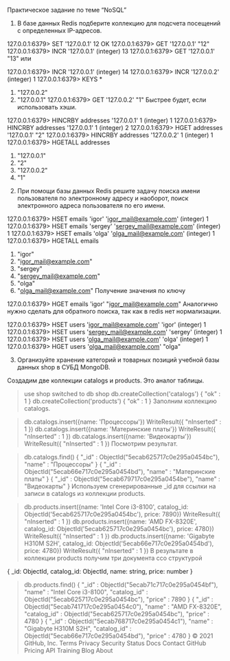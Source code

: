 Практическое задание по теме “NoSQL”

1. В базе данных Redis подберите коллекцию для подсчета посещений с определенных IP-адресов.

127.0.0.1:6379> SET '127.0.0.1' 12
OK
127.0.0.1:6379> GET '127.0.0.1'
"12"
127.0.0.1:6379> INCR '127.0.0.1'
(integer) 13
127.0.0.1:6379> GET '127.0.0.1'
"13"
или

127.0.0.1:6379> INCR '127.0.0.1'
(integer) 14
127.0.0.1:6379> INCR '127.0.0.2'
(integer) 1
127.0.0.1:6379> KEYS *
1) "127.0.0.2"
2) "127.0.0.1"
127.0.0.1:6379> GET '127.0.0.2'
"1"
Быстрее будет, если использовать хэши.

127.0.0.1:6379> HINCRBY addresses '127.0.0.1' 1
(integer) 1
127.0.0.1:6379> HINCRBY addresses '127.0.0.1' 1
(integer) 2
127.0.0.1:6379> HGET addresses '127.0.0.1'
"2"
127.0.0.1:6379> HINCRBY addresses '127.0.0.2' 1
(integer) 1
127.0.0.1:6379> HGETALL addresses
1) "127.0.0.1"
2) "2"
3) "127.0.0.2"
4) "1"

2. При помощи базы данных Redis решите задачу поиска имени пользователя по электронному адресу и наоборот, поиск электронного адреса пользователя по его имени.

127.0.0.1:6379> HSET emails 'igor' 'igor_mail@example.com'
(integer) 1
127.0.0.1:6379> HSET emails 'sergey' 'sergey_mail@example.com'
(integer) 1
127.0.0.1:6379> HSET emails 'olga' 'olga_mail@example.com'
(integer) 1
127.0.0.1:6379> HGETALL emails
1) "igor"
2) "igor_mail@example.com"
3) "sergey"
4) "sergey_mail@example.com"
5) "olga"
6) "olga_mail@example.com"
Получение значения по ключу

127.0.0.1:6379> HGET emails 'igor'
"igor_mail@example.com"
Аналогично нужно сделать для обратного поиска, так как в redis нет нормализации.

127.0.0.1:6379> HSET users 'igor_mail@example.com' 'igor'
(integer) 1
127.0.0.1:6379> HSET users 'sergey_mail@example.com' 'sergey'
(integer) 1
127.0.0.1:6379> HSET users 'olga_mail@example.com' 'olga'
(integer) 1
127.0.0.1:6379> HGET users 'olga_mail@example.com'
"olga"

3. Организуйте хранение категорий и товарных позиций учебной базы данных shop в СУБД MongoDB.

Создадим две коллекции catalogs и products. Это аналог таблицы.

> use shop
switched to db shop
> db.createCollection('catalogs')
{ "ok" : 1 }
> db.createCollection('products')
{ "ok" : 1 }
Заполним коллекцию catalogs.

> db.catalogs.insert({name: 'Процессоры'})
WriteResult({ "nInserted" : 1 })
> db.catalogs.insert({name: 'Материнские платы'})
WriteResult({ "nInserted" : 1 })
> db.catalogs.insert({name: 'Видеокарты'})
WriteResult({ "nInserted" : 1 })
Посмотрим результат.

> db.catalogs.find()
{ "_id" : ObjectId("5ecab625717c0e295a0454bc"), "name" : "Процессоры" }
{ "_id" : ObjectId("5ecab66e717c0e295a0454bd"), "name" : "Материнские платы" }
{ "_id" : ObjectId("5ecab679717c0e295a0454be"), "name" : "Видеокарты" }
Используем сгенерированные _id для ссылки на записи в catalogs из коллекции products.

> db.products.insert({name: 'Intel Core i3-8100', catalog_id: ObjectId('5ecab625717c0e295a0454bc'), price: 7890})
WriteResult({ "nInserted" : 1 })
> db.products.insert({name: 'AMD FX-8320E', catalog_id: ObjectId('5ecab625717c0e295a0454bc'), price: 4780})
WriteResult({ "nInserted" : 1 })
> db.products.insert({name: 'Gigabyte H310M S2H', catalog_id: ObjectId('5ecab66e717c0e295a0454bd'), price: 4780})
WriteResult({ "nInserted" : 1 })
В результате в коллекции products получим три документа cсо структурой

{
  _id: ObjectId,
  catalog_id: ObjectId,
  name: string,
  price: number
}
> db.products.find()
{ "_id" : ObjectId("5ecab71c717c0e295a0454bf"), "name" : "Intel Core i3-8100", "catalog_id" : ObjectId("5ecab625717c0e295a0454bc"), "price" : 7890 }
{ "_id" : ObjectId("5ecab741717c0e295a0454c0"), "name" : "AMD FX-8320E", "catalog_id" : ObjectId("5ecab625717c0e295a0454bc"), "price" : 4780 }
{ "_id" : ObjectId("5ecab768717c0e295a0454c1"), "name" : "Gigabyte H310M S2H", "catalog_id" : ObjectId("5ecab66e717c0e295a0454bd"), "price" : 4780 }
© 2021 GitHub, Inc.
Terms
Privacy
Security
Status
Docs
Contact GitHub
Pricing
API
Training
Blog
About
